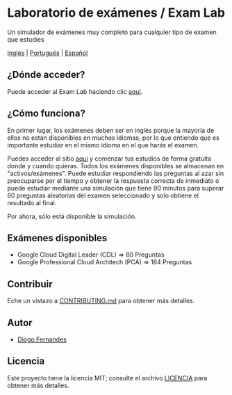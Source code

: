 # Laboratorio de exámenes / Exam Lab
Un simulador de exámenes muy completo para cualquier tipo de examen que estudies

[Inglés](README.md) | [Portugués](README.pt-BR.md) | [Español](README.es-ES.md)

## ¿Dónde acceder?

Puede acceder al Exam Lab haciendo clic [aquí](https://dfop02.github.io/exam-lab/main.html).

## ¿Cómo funciona?

En primer lugar, los exámenes deben ser en inglés porque la mayoría de ellos no están disponibles en muchos idiomas, por lo que entiendo que es importante estudiar en el mismo idioma en el que harás el examen.

Puedes acceder al sitio [aquí](https://dfop02.github.io/exam-lab/main.html) y comenzar tus estudios de forma gratuita donde y cuando quieras. Todos los exámenes disponibles se almacenan en "activos/exámenes". Puede estudiar respondiendo las preguntas al azar sin preocuparse por el tiempo y obtener la respuesta correcta de inmediato o puede estudiar mediante una simulación que tiene 90 minutos para superar 60 preguntas aleatorias del examen seleccionado y solo obtiene el resultado al final.

Por ahora, sólo está disponible la simulación.

## Exámenes disponibles

- Google Cloud Digital Leader (CDL) => 80 Preguntas
- Google Professional Cloud Architech (PCA) => 184 Preguntas

## Contribuir

Eche un vistazo a [CONTRIBUTING.md](CONTRIBUTING.md) para obtener más detalles.

## Autor

* [Diogo Fernandes](https://github.com/dfop02)

## Licencia

Este proyecto tiene la licencia MIT; consulte el archivo [LICENCIA](LICENSE) para obtener más detalles.
